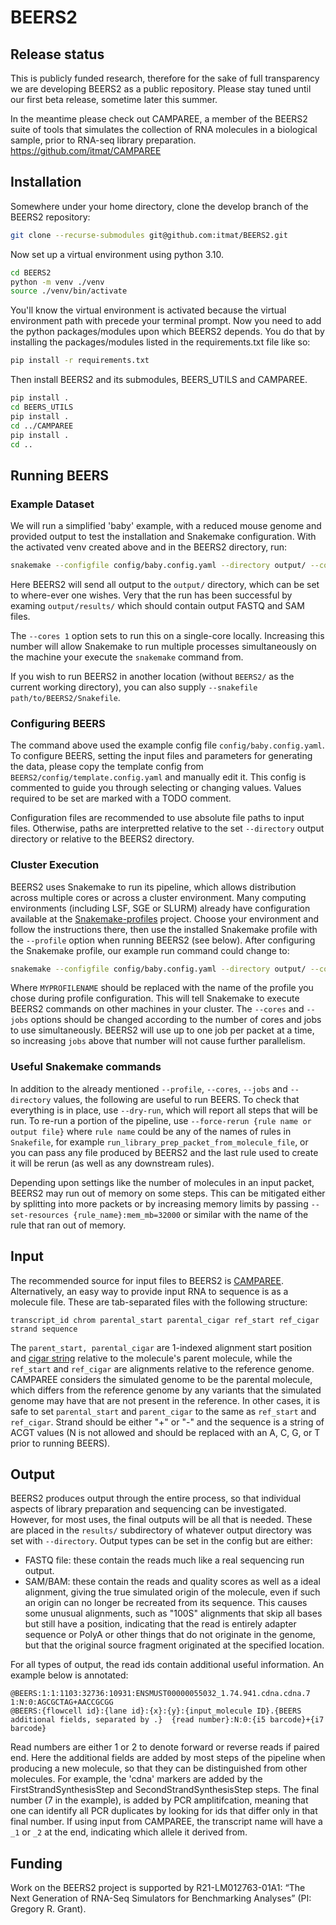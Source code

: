 # BEERS2

## Release status

This is publicly funded research, therefore for the sake of full transparency we are developing BEERS2 as a public repository. Please stay tuned until our first beta release, sometime later this summer.

In the meantime please check out CAMPAREE, a member of the BEERS2 suite of tools that simulates the collection of RNA molecules in a biological sample, prior to RNA-seq library preparation.
https://github.com/itmat/CAMPAREE

## Installation

Somewhere under your home directory, clone the develop branch of the BEERS2 repository:

```bash
git clone --recurse-submodules git@github.com:itmat/BEERS2.git
```

Now set up a virtual environment using python 3.10.

```bash
cd BEERS2
python -m venv ./venv
source ./venv/bin/activate
```

You'll know the virtual environment is activated because the virtual environment path with precede
your terminal prompt.  Now you need to add the python packages/modules upon which BEERS2 depends.  You
do that by installing the packages/modules listed in the requirements.txt file like so:

```bash
pip install -r requirements.txt
```

Then install BEERS2 and its submodules, BEERS_UTILS and CAMPAREE.

```bash
pip install .
cd BEERS_UTILS
pip install .
cd ../CAMPAREE
pip install .
cd ..
```

## Running BEERS

### Example Dataset
We will run a simplified 'baby' example, with a reduced mouse genome and provided output to test the installation and Snakemake configuration.
With the activated venv created above and in the BEERS2 directory, run:

```bash
snakemake --configfile config/baby.config.yaml --directory output/ --cores 1
```

Here BEERS2 will send all output to the `output/` directory, which can be set to where-ever one wishes.
Very that the run has been successful by examing `output/results/` which should contain output FASTQ and SAM files.

The `--cores 1` option sets to run this on a single-core locally.
Increasing this number will allow Snakemake to run multiple processes simultaneously on the machine your execute the `snakemake` command from.

If you wish to run BEERS2 in another location (without `BEERS2/` as the current working directory), you can also supply `--snakefile path/to/BEERS2/Snakefile`.

### Configuring BEERS

The command above used the example config file `config/baby.config.yaml`.
To configure BEERS, setting the input files and parameters for generating the data, please copy the template config from `BEERS2/config/template.config.yaml` and manually edit it.
This config is commented to guide you through selecting or changing values.
Values required to be set are marked with a TODO comment.

Configuration files are recommended to use absolute file paths to input files.
Otherwise, paths are interpretted relative to the set `--directory` output directory or relative to the BEERS2 directory.

### Cluster Execution

BEERS2 uses Snakemake to run its pipeline, which allows distribution across multiple cores or across a cluster environment.
Many computing environments (including LSF, SGE or SLURM) already have configuration available at the [Snakemake-profiles](https://github.com/Snakemake-Profiles/doc) project.
Choose your environment and follow the instructions there, then use the installed Snakemake profile with the `--profile` option when running BEERS2 (see below).
After configuring the Snakemake profile, our example run command could change to:

```bash
snakemake --configfile config/baby.config.yaml --directory output/ --cores 10 --jobs 10 --profile MYPROFILENAME
```
Where `MYPROFILENAME` should be replaced with the name of the profile you chose during profile configuration. This will tell Snakemake to execute BEERS2 commands on other machines in your cluster.
The `--cores` and `--jobs` options should be changed according to the number of cores and jobs to use simultaneously.
BEERS2 will use up to one job per packet at a time, so increasing `jobs` above that number will not cause further parallelism.

### Useful Snakemake commands

In addition to the already mentioned `--profile`, `--cores`, `--jobs` and `--directory` values, the following are useful to run BEERS.
To check that everything is in place, use `--dry-run`, which will report all steps that will be run.
To re-run a portion of the pipeline, use `--force-rerun {rule name or output file}` where `rule name` could be any of the names of rules in `Snakefile`, for example `run_library_prep_packet_from_molecule_file`,
or you can pass any file produced by BEERS2 and the last rule used to create it will be rerun (as well as any downstream rules).

Depending upon settings like the number of molecules in an input packet, BEERS2 may run out of memory on some steps.
This can be mitigated either by splitting into more packets or by increasing memory limits by passing `--set-resources {rule_name}:mem_mb=32000` or similar with the name of the rule that ran out of memory.

## Input

The recommended source for input files to BEERS2 is [CAMPAREE](https://github.com/itmat/CAMPAREE).
Alternatively, an easy way to provide input RNA to sequence is as a molecule file.
These are tab-separated files with the following structure:

```
transcript_id chrom parental_start parental_cigar ref_start ref_cigar strand sequence
```
The `parent_start, parental_cigar` are 1-indexed alignment start position and [cigar string](https://genome.sph.umich.edu/wiki/SAM#What_is_a_CIGAR.3F) relative to the molecule's parent molecule, while the `ref_start` and `ref_cigar` are alignments relative to the reference genome.
CAMPAREE considers the simulated genome to be the parental molecule, which differs from the reference genome by any variants that the simulated genome may have that are not present in the reference.
In other cases, it is safe to set `parental_start` and `parent_cigar` to the same as `ref_start` and `ref_cigar`.
Strand should be either "+" or "-" and the sequence is a string of ACGT values (N is not allowed and should be replaced with an A, C, G, or T prior to running BEERS).


## Output

BEERS2 produces output through the entire process, so that individual aspects of library preparation and sequencing can be investigated.
However, for most uses, the final outputs will be all that is needed.
These are placed in the `results/` subdirectory of whatever output directory was set with `--directory`.
Output types can be set in the config but are either:

 - FASTQ file: these contain the reads much like a real sequencing run output.
 - SAM/BAM: these contain the reads and quality scores as well as a ideal alignment, giving the true simulated origin of the molecule, even if such an origin can no longer be recreated from its sequence.
         This causes some unusual alignments, such as "100S" alignments that skip all bases but still have a position,
         indicating that the read is entirely adapter sequence or PolyA or other things that do not originate in the genome, but that the original source fragment originated at the specified location.

For all types of output, the read ids contain additional useful information.
An example below is annotated:

```
@BEERS:1:1:1103:32736:10931:ENSMUST00000055032_1.74.941.cdna.cdna.7	1:N:0:AGCGCTAG+AACCGCGG
@BEERS:{flowcell id}:{lane id}:{x}:{y}:{input_molecule ID}.{BEERS additional fields, separated by .}  {read number}:N:0:{i5 barcode}+{i7 barcode}
```

Read numbers are either 1 or 2 to denote forward or reverse reads if paired end.
Here the additional fields are added by most steps of the pipeline when producing a new molecule, so that they can be distinguished from other molecules.
For example, the 'cdna' markers are added by the FirstStrandSynthesisStep and SecondStrandSynthesisStep steps.
The final number (7 in the example), is added by PCR amplitifcation, meaning that one can identify all PCR duplicates by looking for ids that differ only in that final number.
If using input from CAMPAREE, the transcript name will have a `_1` or `_2`  at the end, indicating which allele it derived from.

## Funding

Work on the BEERS2 project is supported by R21-LM012763-01A1: “The Next Generation of RNA-Seq Simulators for Benchmarking Analyses” (PI: Gregory R. Grant).
